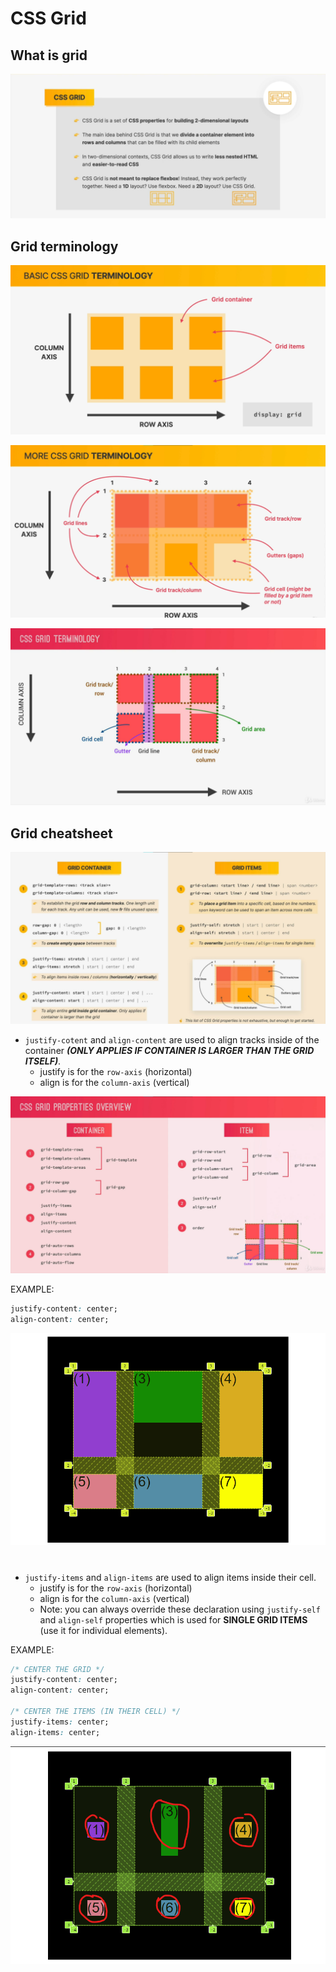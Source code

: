 # CSS Grid

## What is grid

![grid](./assests/grid.png)

## Grid terminology

![grid terminology](./assests/basic-grid-terminology.png)

![more grid terminology](./assests/more-grid-terminology.png)

![more grid terminology](./assests/basic-grid-terminology-2.png)

## Grid cheatsheet

![grid cheatsheet](./assests/grid-cheatsheet.png)

- ```justify-cotent``` and ```align-content``` are used to align tracks inside of the container **_(ONLY APPLIES IF CONTAINER IS LARGER THAN THE GRID ITSELF)_**.
  - justify is for the ```row-axis``` (horizontal)
  - align is for the ```column-axis``` (vertical)

![grid cheatsheet](./assests/grid-cheatsheet-2.png)

EXAMPLE:
```css
justify-content: center;
align-content: center;
```
![for contents](./assests/cotents.png)

#

- ```justify-items``` and ```align-items``` are used to align items inside their cell.
  - justify is for the ```row-axis``` (horizontal)
  - align is for the ```column-axis``` (vertical)
  - Note: you can always override these declaration using ```justify-self``` and ```align-self``` properties which is used for **SINGLE GRID ITEMS** (use it for individual elements).
 
EXAMPLE:

```css
/* CENTER THE GRID */
justify-content: center;
align-content: center;

/* CENTER THE ITEMS (IN THEIR CELL) */
justify-items: center;
align-items: center;
```
![items](./assests/items.png)















